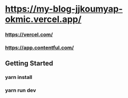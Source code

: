 # https://my-blog-jjkoumyap-okmic.vercel.app/
### https://vercel.com/
### https://app.contentful.com/
## Getting Started
### yarn install 
### yarn run dev

